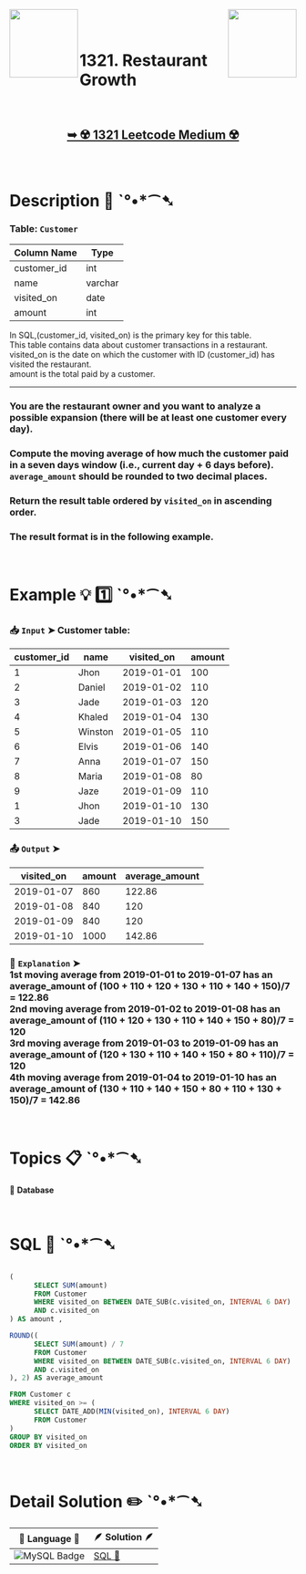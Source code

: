 
[<img align="left" src ="https://github.com/user-attachments/assets/c5e05cce-05ba-4f7d-8cea-67dc1112ab98" width = "120px" />](https://github.com/Prakhar-002/LEETCODE/tree/main/%F0%9F%93%9A%20Study%20%F0%9F%8E%A7%20Plan%20%F0%9F%91%A8%F0%9F%8F%BB%E2%80%8D%F0%9F%92%BB/%F0%9F%93%A6%20SQL%2050%20-%20%F0%9F%8C%BD%20Crack%20SQL%20Interview/%F0%9F%94%AC%20Examine%20Thoroughly%20%F0%9F%A7%AC/06%20Subqueries/Day%20%E2%9E%BA%2039%20%F0%9F%8C%BD1341.%20Movie%20Rating)
[<img align="right" src ="https://github.com/user-attachments/assets/6614aa7c-a424-4349-b963-2111d9e9aa0d" width = "120px" />](https://github.com/Prakhar-002/LEETCODE/tree/main/%F0%9F%93%9A%20Study%20%F0%9F%8E%A7%20Plan%20%F0%9F%91%A8%F0%9F%8F%BB%E2%80%8D%F0%9F%92%BB/%F0%9F%93%A6%20SQL%2050%20-%20%F0%9F%8C%BD%20Crack%20SQL%20Interview/%F0%9F%94%AC%20Examine%20Thoroughly%20%F0%9F%A7%AC/06%20Subqueries/Day%20%E2%9E%BA%2041%20%F0%9F%8C%BD%20602.%20Friend%20Requests%20II%20Who%20Has%20the%20Most%20Friends)

</br>
</br>

# 1321. Restaurant Growth

</br>

<h2 align="center"> 

<a href="https://leetcode.com/problems/restaurant-growth/description/?envType=study-plan-v2&envId=top-sql-50"><strong>➥ ☢️ 1321 Leetcode Medium ☢️ </strong></a>
</h2>

</br>

# Description 📜 ˋ°•*⁀➷

### Table: `Customer`

| Column Name   | Type    |
|---------------|---------|
| customer_id   | int     |
| name          | varchar |
| visited_on    | date    |
| amount        | int     |

In SQL,(customer_id, visited_on) is the primary key for this table.</br>
This table contains data about customer transactions in a restaurant.</br>
visited_on is the date on which the customer with ID (customer_id) has visited the restaurant.</br>
amount is the total paid by a customer.

---

### You are the restaurant owner and you want to analyze a possible expansion (there will be at least one customer every day).

### Compute the moving average of how much the customer paid in a seven days window (i.e., current day + 6 days before). `average_amount` should be rounded to two decimal places.

### Return the result table ordered by `visited_on` in ascending order.

### The result format is in the following example.

</br>

# Example 💡 1️⃣ ˋ°•*⁀➷

  ### 📥 `Input`  ➤ Customer table:

| customer_id | name    | visited_on | amount |
| ----------- | ------- | ---------- | ------ |
| 1           | Jhon    | 2019-01-01 | 100    |
| 2           | Daniel  | 2019-01-02 | 110    |
| 3           | Jade    | 2019-01-03 | 120    |
| 4           | Khaled  | 2019-01-04 | 130    |
| 5           | Winston | 2019-01-05 | 110    |
| 6           | Elvis   | 2019-01-06 | 140    |
| 7           | Anna    | 2019-01-07 | 150    |
| 8           | Maria   | 2019-01-08 | 80     |
| 9           | Jaze    | 2019-01-09 | 110    |
| 1           | Jhon    | 2019-01-10 | 130    |
| 3           | Jade    | 2019-01-10 | 150    |

  ### 📤 `Output`  ➤

| visited_on | amount | average_amount |
| ---------- | ------ | -------------- |
| 2019-01-07 | 860    | 122.86         |
| 2019-01-08 | 840    | 120            |
| 2019-01-09 | 840    | 120            |
| 2019-01-10 | 1000   | 142.86         |

  ### 🔦 `Explanation`  ➤ </br> 1st moving average from 2019-01-01 to 2019-01-07 has an average_amount of (100 + 110 + 120 + 130 + 110 + 140 + 150)/7 = 122.86</br> 2nd moving average from 2019-01-02 to 2019-01-08 has an average_amount of (110 + 120 + 130 + 110 + 140 + 150 + 80)/7 = 120</br> 3rd moving average from 2019-01-03 to 2019-01-09 has an average_amount of (120 + 130 + 110 + 140 + 150 + 80 + 110)/7 = 120</br> 4th moving average from 2019-01-04 to 2019-01-10 has an average_amount of (130 + 110 + 140 + 150 + 80 + 110 + 130 + 150)/7 = 142.86

</br>

# Topics 📋 ˋ°•*⁀➷

🔸 **Database**  </br>

</br>

# SQL 🕍 ˋ°•*⁀➷

```sql

(
      SELECT SUM(amount)
      FROM Customer
      WHERE visited_on BETWEEN DATE_SUB(c.visited_on, INTERVAL 6 DAY)
      AND c.visited_on
) AS amount , 

ROUND((
      SELECT SUM(amount) / 7
      FROM Customer
      WHERE visited_on BETWEEN DATE_SUB(c.visited_on, INTERVAL 6 DAY)
      AND c.visited_on
), 2) AS average_amount  

FROM Customer c
WHERE visited_on >= (
      SELECT DATE_ADD(MIN(visited_on), INTERVAL 6 DAY)
      FROM Customer
)
GROUP BY visited_on
ORDER BY visited_on

```

</br>

# Detail Solution ✏️ ˋ°•*⁀➷

| 📒 Language 📒  | 🪶 Solution 🪶 |
| ------------- | ------------- |
|  ![MySQL Badge](https://img.shields.io/badge/MySQL-4479A1?logo=mysql&logoColor=fff&style=for-the-badge)  | [SQL 🕍](https://github.com/Prakhar-002/LEETCODE/blob/main/%F0%9F%93%9A%20Study%20%F0%9F%8E%A7%20Plan%20%F0%9F%91%A8%F0%9F%8F%BB%E2%80%8D%F0%9F%92%BB/%F0%9F%93%A6%20SQL%2050%20-%20%F0%9F%8C%BD%20Crack%20SQL%20Interview/%F0%9F%94%AC%20Examine%20Thoroughly%20%F0%9F%A7%AC/06%20Subqueries/Day%20%E2%9E%BA%2040%20%F0%9F%8C%BD1321.%20Restaurant%20Growth/%F0%9F%95%8D%20SQL%20-%201321.%20Restaurant%20Growth.sql) |